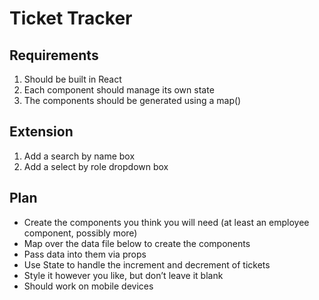 # Ticket Tracker

## Requirements

1. Should be built in React
2. Each component should manage its own state
3. The components should be generated using a map()

## Extension

1. Add a search by name box
2. Add a select by role dropdown box

## Plan

- Create the components you think you will need (at least an employee component, possibly more)
- Map over the data file below to create the components
- Pass data into them via props
- Use State to handle the increment and decrement of tickets
- Style it however you like, but don’t leave it blank
- Should work on mobile devices
